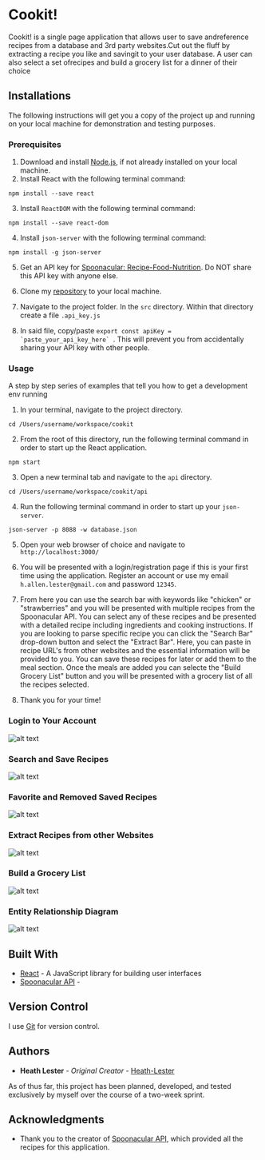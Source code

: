 # Cookit!

Cookit! is a single page application that allows user to save andreference recipes from a database and 3rd party websites.Cut out the fluff by extracting a recipe you like and savingit to your user database. A user can also select a set ofrecipes and build a grocery list for a dinner of their choice

## Installations

The following instructions will get you a copy of the project up and running on your local machine for demonstration and testing purposes.

### Prerequisites

1. Download and install [Node.js](https://nodejs.org/en/), if not already installed on your local machine.
2. Install React with the following terminal command:
```
npm install --save react
```

3. Install ```ReactDOM``` with the following terminal command:
```
npm install --save react-dom
```

4. Install ```json-server``` with the following terminal command:
```
npm install -g json-server
```

5. Get an API key for [Spoonacular: Recipe-Food-Nutrition](https://rapidapi.com/spoonacular/api/recipe-food-nutrition/details//). Do NOT share this API key with anyone else.

6. Clone my [repository](https://github.com/Heath-Lester/cookit) to your local machine.

7. Navigate to the project folder. In the ```src``` directory. Within that directory create a file ```.api_key.js```

8. In said file, copy/paste ```export const apiKey = `paste_your_api_key_here` ```. This will prevent you from accidentally sharing your API key with other people.


### Usage

A step by step series of examples that tell you how to get a development env running

1. In your terminal, navigate to the project directory. 

```
cd /Users/username/workspace/cookit
```

2. From the root of this directory, run the following terminal command in order to start up the React application.

```
npm start
```

3. Open a new terminal tab and navigate to the ```api``` directory.

```
cd /Users/username/workspace/cookit/api
```

4. Run the following terminal command in order to start up your ```json-server```.

```
json-server -p 8088 -w database.json
```

5. Open your web browser of choice and navigate to ```http://localhost:3000/```

6. You will be presented with a login/registration page if this is your first time using the application. Register an account or use my email ```h.allen.lester@gmail.com``` and password ```12345```.

7. From here you can use the search bar with keywords like "chicken" or "strawberries" and you will be presented with multiple recipes from the Spoonacular API. You can select any of these recipes and be presented with a detailed recipe including ingredients and cooking instructions. If you are looking to parse specific recipe you can click the "Search Bar" drop-down button and select the "Extract Bar". Here, you can paste in recipe URL's from other websites and the essential information will be provided to you. You can save these recipes for later or add them to the meal section. Once the meals are added you can selecte the "Build Grocery List" button and you will be presented with a grocery list of all the recipes selected. 

8. Thank you for your time!


### Login to Your Account
![alt text](https://github.com/Heath-Lester/cookit/tree/main/src/images/login.gif?raw=true)

### Search and Save Recipes
![alt text](https://github.com/Heath-Lester/cookit/tree/main/src/images/search_and_save.gif?raw=true)

### Favorite and Removed Saved Recipes
![alt text](https://github.com/Heath-Lester/cookit/tree/main/src/images/edit_and_delete.gif?raw=true)

### Extract Recipes from other Websites
![alt text](https://github.com/Heath-Lester/cookit/tree/main/src/images/extract_and_save.gif?raw=true)

### Build a Grocery List
![alt text](https://github.com/Heath-Lester/cookit/tree/main/src/images/grocery_list.gif?raw=true)

### Entity Relationship Diagram
![alt text](https://github.com/Heath-Lester/cookit/tree/main/src/images/cookit_erd.png?raw=true)


## Built With

* [React](https://reactjs.org/) - A JavaScript library for building user interfaces
* [Spoonacular API](https://rapidapi.com/spoonacular/api/recipe-food-nutrition/details//) - 

## Version Control

I use [Git](https://git-scm.com/) for version control.

## Authors

* **Heath Lester** - *Original Creator* - [Heath-Lester](https://github.com/Heath-Lester)

As of thus far, this project has been planned, developed, and tested exclusively by myself over the course of a two-week sprint.

## Acknowledgments

* Thank you to the creator of [Spoonacular API](https://rapidapi.com/spoonacular/api/recipe-food-nutrition/details//), which provided all the recipes for this application.